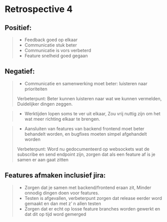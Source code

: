 # Retrospective 4

## Positief:
> * Feedback goed op elkaar 
> * Communicatie stuk beter
> * Communicatie is vors verbeterd 
> * Feature snelheid goed gegaan

## Negatief: 
> * Communicatie en samenwerking moet beter: luisteren naar prioriteiten 
>
> Verbeterpunt: Beter kunnen luisteren naar wat we kunnen vermelden, Duidelijker dingen zeggen. 

> * Werktijden lopen soms te ver uit elkaar, Zou vrij nuttig zijn om het wat meer richting elkaar te brengen. 

> * Aansluiten van features van backend frontend moet beter behandelt worden, en bugfixes moeten simpel afgehandelt worden 
> 
> Verbeterpunt: Word nu gedocumenteerd op websockets wat de subscribe en send endpoint zijn, zorgen dat als een feature af is je samen er aan gaat zitten

## Features afmaken inclusief jira:
> * Zorgen dat je samen met backend/frontend eraan zit, Minder onnodig dingen doen voor features.
> * Testen is afgevallen, verbeterpunt zorgen dat release eerder word gemaakt en dan met z’ n allen testen
> * Zorgen dat er echt op losse feature branches worden gewerkt en dat dit op tijd word gemerged 
